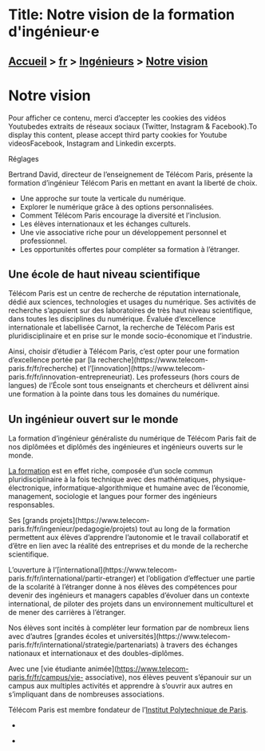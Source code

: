 # Title: Notre vision de la formation d'ingénieur·e

## [Accueil](https://www.telecom-paris.fr "https://www.telecom-paris.fr") > [fr](https://www.telecom-paris.fr/fr "fr") > [Ingénieurs](https://www.telecom-paris.fr/fr/ingenieur "Ingénieurs") > [Notre vision](https://www.telecom-paris.fr/fr/ingenieur/notre-vision)

[](https://www.telecom-paris.fr/fr/accueil)

# Notre vision

Pour afficher ce contenu, merci d’accepter les cookies des vidéos Youtubedes
extraits de réseaux sociaux (Twitter, Instagram & Facebook).To display this
content, please accept third party cookies for Youtube videosFacebook,
Instagram and Linkedin excerpts.

Réglages

Bertrand David, directeur de l’enseignement de Télécom Paris, présente la
formation d’ingénieur Télécom Paris en mettant en avant la liberté de choix.

  * Une approche sur toute la verticale du numérique.
  * Explorer le numérique grâce à des options personnalisées.
  * Comment Télécom Paris encourage la diversité et l’inclusion.
  * Les élèves internationaux et les échanges culturels.
  * Une vie associative riche pour un développement personnel et professionnel.
  * Les opportunités offertes pour compléter sa formation à l’étranger.

## Une école de haut niveau scientifique

Télécom Paris est un centre de recherche de réputation internationale, dédié
aux sciences, technologies et usages du numérique. Ses activités de recherche
s’appuient sur des laboratoires de très haut niveau scientifique, dans toutes
les disciplines du numérique. Évaluée d’excellence internationale et
labellisée Carnot, la recherche de Télécom Paris est pluridisciplinaire et en
prise sur le monde socio-économique et l’industrie.

Ainsi, choisir d’étudier à Télécom Paris, c’est opter pour une formation
d’excellence portée par [la recherche](https://www.telecom-
paris.fr/fr/recherche) et l’[innovation](https://www.telecom-
paris.fr/fr/innovation-entrepreneuriat). Les professeurs (hors cours de
langues) de l’École sont tous enseignants et chercheurs et délivrent ainsi une
formation à la pointe dans tous les domaines du numérique.

## Un ingénieur ouvert sur le monde

La formation d’ingénieur généraliste du numérique de Télécom Paris fait de nos
diplômées et diplômés des ingénieures et ingénieurs ouverts sur le monde.

[La formation](https://www.telecom-paris.fr/fr/ingenieur/formation) est en
effet riche, composée d’un socle commun pluridisciplinaire à la fois technique
avec des mathématiques, physique-électronique, informatique-algorithmique et
humaine avec de l’économie, management, sociologie et langues pour former des
ingénieurs responsables.

Ses [grands projets](https://www.telecom-
paris.fr/fr/ingenieur/pedagogie/projets) tout au long de la formation
permettent aux élèves d’apprendre l’autonomie et le travail collaboratif et
d’être en lien avec la réalité des entreprises et du monde de la recherche
scientifique.

L’ouverture à l’[international](https://www.telecom-
paris.fr/fr/international/partir-etranger) et l’obligation d’effectuer une
partie de la scolarité à l’étranger donne à nos élèves des compétences pour
devenir des ingénieurs et managers capables d’évoluer dans un contexte
international, de piloter des projets dans un environnement multiculturel et
de mener des carrières à l’étranger.

Nos élèves sont incités à compléter leur formation par de nombreux liens avec
d’autres [grandes écoles et universités](https://www.telecom-
paris.fr/fr/international/strategie/partenariats) à travers des échanges
nationaux et internationaux et des doubles-diplômes.

Avec une [vie étudiante animée](https://www.telecom-paris.fr/fr/campus/vie-
associative), nos élèves peuvent s’épanouir sur un campus aux multiples
activités et apprendre à s’ouvrir aux autres en s’impliquant dans de
nombreuses associations.

Télécom Paris est membre fondateur de l’[Institut Polytechnique de
Paris](https://www.ip-paris.fr).

  * [ ](http://www.cti-commission.fr/ "Commission des titres d'ingénieur")

  * [ ](https://www.cge.asso.fr "Conférence des Grandes Écoles")

